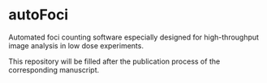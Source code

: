 # autoFoci
Automated foci counting software especially designed for high-throughput image analysis in low dose experiments.

This repository will be filled after the publication process of the corresponding manuscript. 
